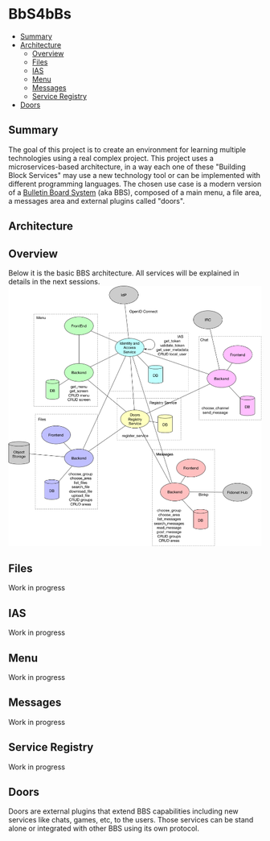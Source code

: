 # BbS4bBs

* [Summary](#summary)
* [Architecture](#architecture)
  * [Overview](#overview)
  * [Files](#files)
  * [IAS](#ias)
  * [Menu](#menu)
  * [Messages](#messages)
  * [Service Registry](#service-registry)
* [Doors](#doors)

Summary
-------

The goal of this project is to create an environment for learning multiple technologies using a real complex project.
This project uses a microservices-based architecture, in a way each one of these "Building Block Services" may use a new technology tool or can be implemented with different programming languages.
The chosen use case is a modern version of a [Bulletin Board System](https://en.wikipedia.org/wiki/Bulletin_board_system) (aka BBS), composed of a main menu, a file area, a messages area and external plugins called "doors".

Architecture
------------

## Overview

Below it is the basic BBS architecture. All services will be explained in details in the next sessions.
![Architecture overview](img/bbs4bbs.png)

## Files
Work in progress

## IAS
Work in progress

## Menu
Work in progress

## Messages
Work in progress

## Service Registry
Work in progress

Doors
-----

Doors are external plugins that extend BBS capabilities including new services like chats, games, etc, to the users.
Those services can be stand alone or integrated with other BBS using its own protocol.



